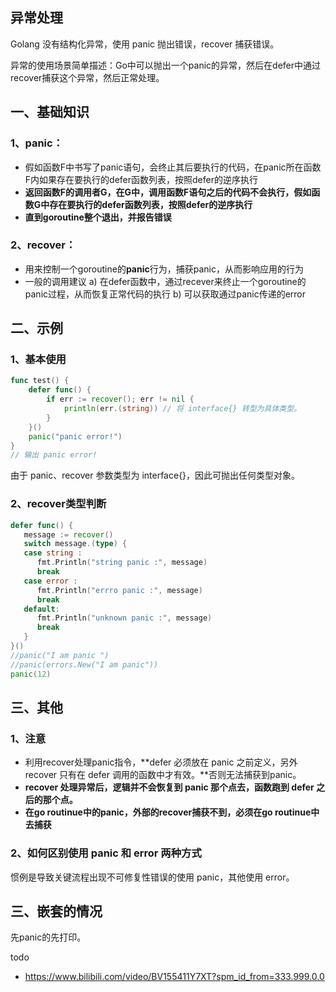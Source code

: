 ## 异常处理
Golang 没有结构化异常，使用 panic 抛出错误，recover 捕获错误。

异常的使用场景简单描述：Go中可以抛出一个panic的异常，然后在defer中通过recover捕获这个异常，然后正常处理。

## 一、基础知识
### 1、panic：

* 假如函数F中书写了panic语句，会终止其后要执行的代码，在panic所在函数F内如果存在要执行的defer函数列表，按照defer的逆序执行
* **返回函数F的调用者G，在G中，调用函数F语句之后的代码不会执行，假如函数G中存在要执行的defer函数列表，按照defer的逆序执行**
* **直到goroutine整个退出，并报告错误**


### 2、recover：

* 用来控制一个goroutine的**panic**行为，捕获panic，从而影响应用的行为
* 一般的调用建议
    a) 在defer函数中，通过recever来终止一个goroutine的panic过程，从而恢复正常代码的执行
    b) 可以获取通过panic传递的error

## 二、示例
### 1、基本使用
```go
func test() {
    defer func() {
        if err := recover(); err != nil {
            println(err.(string)) // 将 interface{} 转型为具体类型。
        }
    }()
    panic("panic error!")
}
// 输出 panic error!
```
由于 panic、recover 参数类型为 interface{}，因此可抛出任何类型对象。

### 2、recover类型判断

```go
defer func() {
   message := recover()
   switch message.(type) {
   case string :
      fmt.Println("string panic :", message)
      break
   case error :
      fmt.Println("errro panic :", message)
      break
   default:
      fmt.Println("unknown panic :", message)
      break
   }
}()
//panic("I am panic ")
//panic(errors.New("I am panic"))
panic(12)
```

## 三、其他
### 1、注意
* 利用recover处理panic指令，**defer 必须放在 panic 之前定义，另外 recover 只有在 defer 调用的函数中才有效。**否则无法捕获到panic。
* **recover 处理异常后，逻辑并不会恢复到 panic 那个点去，函数跑到 defer 之后的那个点。**
* **在go routinue中的panic，外部的recover捕获不到，必须在go routinue中去捕获**

### 2、如何区别使用 panic 和 error 两种方式
惯例是导致关键流程出现不可修复性错误的使用 panic，其他使用 error。

## 三、嵌套的情况
先panic的先打印。

todo
* https://www.bilibili.com/video/BV155411Y7XT?spm_id_from=333.999.0.0